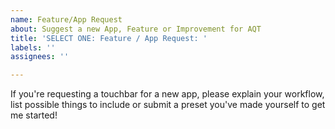 ```yaml
---
name: Feature/App Request
about: Suggest a new App, Feature or Improvement for AQT
title: 'SELECT ONE: Feature / App Request: '
labels: ''
assignees: ''

---
```


If you're requesting a touchbar for a new app, please explain your workflow, list possible things to include or submit a preset you've made yourself to get me started!
